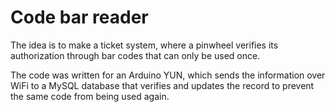 # Code bar reader
The idea is to make a ticket system, where a pinwheel verifies its authorization through bar codes that can only be used once.

The code was written for an Arduino YUN, which sends the information over WiFi to a MySQL database that verifies and updates the record to prevent the same code from being used again.
